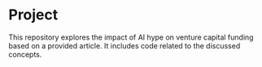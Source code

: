 # Project

This repository explores the impact of AI hype on venture capital funding based on a provided article. It includes code related to the discussed concepts.